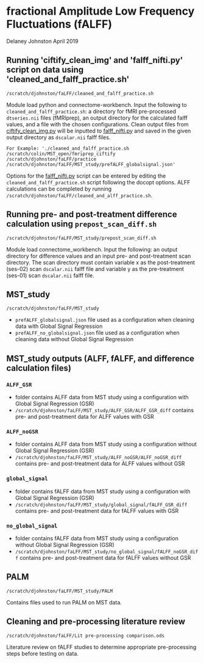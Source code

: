 # fractional Amplitude Low Frequency Fluctuations (fALFF)
Delaney Johnston April 2019


## Running 'ciftify_clean_img' and 'falff_nifti.py' script on data using 'cleaned_and_falff_practice.sh' 
`/scratch/djohnston/faLFF/cleaned_and_falff_practice.sh`

Module load python and connectome-workbench. Input the following to `cleaned_and_falff_practice.sh`: a directory for fMRI pre-processed 
`dtseries.nii` files (fMRIprep), an output directory for the calculated falff values, and a file with the chosen configurations. 
Clean output files from [ciftify_clean_img.py](https://github.com/edickie/ciftify/blob/master/ciftify/bin/ciftify_clean_img.py) will be inputted to [falff_nifti.py](https://github.com/delaneyjohnston/falff_cifti/blob/master/bin/falff_nifti.py) and saved in the given output directory as `dscalar.nii` falff files.

```
For Example: './cleaned_and_falff_practice.sh /scratch/colin/MST_open/fmriprep_ciftify /scratch/djohnston/faLFF/practice /scratch/djohnston/faLFF/MST_study/prefALFF_globalsignal.json'
```

Options for the [falff_nifti.py](https://github.com/delaneyjohnston/falff_cifti/blob/master/bin/falff_nifti.py) script can be entered by editing the `cleaned_and_falff_practice.sh` script following the docopt options. 
ALFF calculations can be completed by running `/scratch/djohnston/faLFF/cleaned_and_alff_practice.sh`.


## Running pre- and post-treatment difference calculation using `prepost_scan_diff.sh`
`/scratch/djohnston/faLFF/MST_study/prepost_scan_diff.sh`

Module load connectome_workbench. Input the following: an output directory for difference values and an input pre- and post-treatment scan directory. The scan directory must contain variable x as the post-treatment (ses-02) scan `dscalar.nii` falff file and variable y as the pre-treatment (ses-01) scan `dscalar.nii` falff file.


## MST_study 
`/scratch/djohnston/faLFF/MST_study`

- `prefALFF_globalsignal.json` file used as a configuration when cleaning data with Global Signal Regression
- `prefALFF_no_globalsignal.json` file used as a configuration when cleaning data without Global Signal Regression

## MST_study outputs (ALFF, fALFF, and difference calculation files)

### `ALFF_GSR`

- folder contains ALFF data from MST study using a configuration with Global Signal Regression (GSR)
- `/scratch/djohnston/faLFF/MST_study/ALFF_GSR/ALFF_GSR_diff` contains pre- and post-treatment data for ALFF values with GSR

### `ALFF_noGSR`

- folder contains ALFF data from MST study using a configuration without Global Signal Regression (GSR)
- `/scratch/djohnston/faLFF/MST_study/ALFF_noGSR/ALFF_noGSR_diff` contains pre- and post-treatment data for ALFF values without GSR

### `global_signal`

- folder contains fALFF data from MST study using a configuration with Global Signal Regression (GSR)
- `/scratch/djohnston/faLFF/MST_study/global_signal/fALFF_GSR_diff` contains pre- and post-treatment data for fALFF values with GSR

### `no_global_signal`

- folder contains fALFF data from MST study using a configuration without Global Signal Regression (GSR)
- `/scratch/djohnston/faLFF/MST_study/no_global_signal/fALFF_noGSR_diff` contains pre- and post-treatment data for fALFF values without GSR

## PALM
`/scratch/djohnston/faLFF/MST_study/PALM`

Contains files used to run PALM on MST data. 

## Cleaning and pre-processing literature review
`/scratch/djohnston/faLFF/Lit pre-processing comparison.ods`

Literature review on fALFF studies to determine appropriate pre-processing steps before testing on data. 

